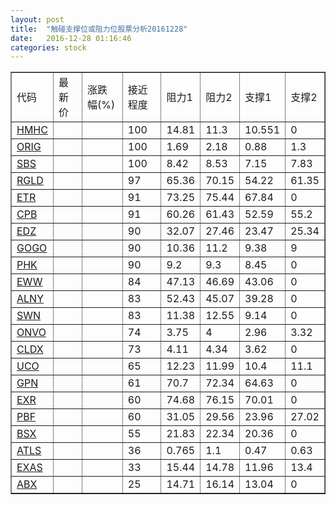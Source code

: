```yaml
---
layout: post
title:  "触碰支撑位或阻力位股票分析20161228"
date:   2016-12-28 01:16:46
categories: stock
---
```

<script type="text/javascript">
var stockList = []
stockList.push('gb_hmhc');
stockList.push('gb_orig');
stockList.push('gb_sbs');
stockList.push('gb_rgld');
stockList.push('gb_etr');
stockList.push('gb_cpb');
stockList.push('gb_edz');
stockList.push('gb_gogo');
stockList.push('gb_phk');
stockList.push('gb_eww');
stockList.push('gb_alny');
stockList.push('gb_swn');
stockList.push('gb_onvo');
stockList.push('gb_cldx');
stockList.push('gb_uco');
stockList.push('gb_gpn');
stockList.push('gb_exr');
stockList.push('gb_pbf');
stockList.push('gb_bsx');
stockList.push('gb_atls');
stockList.push('gb_exas');
stockList.push('gb_abx');
</script>
<table border="1">
 <tr>
 <td>代码</td>
 <td>最新价</td>
 <td>涨跌幅(%)</td>
 <td>接近程度</td>
 <td>阻力1</td>
 <td>阻力2</td>
 <td>支撑1</td>
 <td>支撑2</td>
</tr>
  <tr id="hmhc" class="red">
  <td><a href="http://stock.finance.sina.com.cn/usstock/quotes/HMHC.html" target="_blank">HMHC</a></td><td></td><td></td><td>100</td><td>14.81</td><td>11.3</td><td>10.551</td><td>0</td></tr>
  <tr id="orig" class="red">
  <td><a href="http://stock.finance.sina.com.cn/usstock/quotes/ORIG.html" target="_blank">ORIG</a></td><td></td><td></td><td>100</td><td>1.69</td><td>2.18</td><td>0.88</td><td>1.3</td></tr>
  <tr id="sbs" class="red">
  <td><a href="http://stock.finance.sina.com.cn/usstock/quotes/SBS.html" target="_blank">SBS</a></td><td></td><td></td><td>100</td><td>8.42</td><td>8.53</td><td>7.15</td><td>7.83</td></tr>
  <tr id="rgld" class="green">
  <td><a href="http://stock.finance.sina.com.cn/usstock/quotes/RGLD.html" target="_blank">RGLD</a></td><td></td><td></td><td>97</td><td>65.36</td><td>70.15</td><td>54.22</td><td>61.35</td></tr>
  <tr id="etr" class="red">
  <td><a href="http://stock.finance.sina.com.cn/usstock/quotes/ETR.html" target="_blank">ETR</a></td><td></td><td></td><td>91</td><td>73.25</td><td>75.44</td><td>67.84</td><td>0</td></tr>
  <tr id="cpb" class="green">
  <td><a href="http://stock.finance.sina.com.cn/usstock/quotes/CPB.html" target="_blank">CPB</a></td><td></td><td></td><td>91</td><td>60.26</td><td>61.43</td><td>52.59</td><td>55.2</td></tr>
  <tr id="edz" class="red">
  <td><a href="http://stock.finance.sina.com.cn/usstock/quotes/EDZ.html" target="_blank">EDZ</a></td><td></td><td></td><td>90</td><td>32.07</td><td>27.46</td><td>23.47</td><td>25.34</td></tr>
  <tr id="gogo" class="green">
  <td><a href="http://stock.finance.sina.com.cn/usstock/quotes/GOGO.html" target="_blank">GOGO</a></td><td></td><td></td><td>90</td><td>10.36</td><td>11.2</td><td>9.38</td><td>9</td></tr>
  <tr id="phk" class="red">
  <td><a href="http://stock.finance.sina.com.cn/usstock/quotes/PHK.html" target="_blank">PHK</a></td><td></td><td></td><td>90</td><td>9.2</td><td>9.3</td><td>8.45</td><td>0</td></tr>
  <tr id="eww" class="green">
  <td><a href="http://stock.finance.sina.com.cn/usstock/quotes/EWW.html" target="_blank">EWW</a></td><td></td><td></td><td>84</td><td>47.13</td><td>46.69</td><td>43.06</td><td>0</td></tr>
  <tr id="alny" class="green">
  <td><a href="http://stock.finance.sina.com.cn/usstock/quotes/ALNY.html" target="_blank">ALNY</a></td><td></td><td></td><td>83</td><td>52.43</td><td>45.07</td><td>39.28</td><td>0</td></tr>
  <tr id="swn" class="red">
  <td><a href="http://stock.finance.sina.com.cn/usstock/quotes/SWN.html" target="_blank">SWN</a></td><td></td><td></td><td>83</td><td>11.38</td><td>12.55</td><td>9.14</td><td>0</td></tr>
  <tr id="onvo" class="red">
  <td><a href="http://stock.finance.sina.com.cn/usstock/quotes/ONVO.html" target="_blank">ONVO</a></td><td></td><td></td><td>74</td><td>3.75</td><td>4</td><td>2.96</td><td>3.32</td></tr>
  <tr id="cldx" class="green">
  <td><a href="http://stock.finance.sina.com.cn/usstock/quotes/CLDX.html" target="_blank">CLDX</a></td><td></td><td></td><td>73</td><td>4.11</td><td>4.34</td><td>3.62</td><td>0</td></tr>
  <tr id="uco" class="green">
  <td><a href="http://stock.finance.sina.com.cn/usstock/quotes/UCO.html" target="_blank">UCO</a></td><td></td><td></td><td>65</td><td>12.23</td><td>11.99</td><td>10.4</td><td>11.1</td></tr>
  <tr id="gpn" class="red">
  <td><a href="http://stock.finance.sina.com.cn/usstock/quotes/GPN.html" target="_blank">GPN</a></td><td></td><td></td><td>61</td><td>70.7</td><td>72.34</td><td>64.63</td><td>0</td></tr>
  <tr id="exr" class="green">
  <td><a href="http://stock.finance.sina.com.cn/usstock/quotes/EXR.html" target="_blank">EXR</a></td><td></td><td></td><td>60</td><td>74.68</td><td>76.15</td><td>70.01</td><td>0</td></tr>
  <tr id="pbf" class="green">
  <td><a href="http://stock.finance.sina.com.cn/usstock/quotes/PBF.html" target="_blank">PBF</a></td><td></td><td></td><td>60</td><td>31.05</td><td>29.56</td><td>23.96</td><td>27.02</td></tr>
  <tr id="bsx" class="red">
  <td><a href="http://stock.finance.sina.com.cn/usstock/quotes/BSX.html" target="_blank">BSX</a></td><td></td><td></td><td>55</td><td>21.83</td><td>22.34</td><td>20.36</td><td>0</td></tr>
  <tr id="atls" class="red">
  <td><a href="http://stock.finance.sina.com.cn/usstock/quotes/ATLS.html" target="_blank">ATLS</a></td><td></td><td></td><td>36</td><td>0.765</td><td>1.1</td><td>0.47</td><td>0.63</td></tr>
  <tr id="exas" class="green">
  <td><a href="http://stock.finance.sina.com.cn/usstock/quotes/EXAS.html" target="_blank">EXAS</a></td><td></td><td></td><td>33</td><td>15.44</td><td>14.78</td><td>11.96</td><td>13.4</td></tr>
  <tr id="abx" class="red">
  <td><a href="http://stock.finance.sina.com.cn/usstock/quotes/ABX.html" target="_blank">ABX</a></td><td></td><td></td><td>25</td><td>14.71</td><td>16.14</td><td>13.04</td><td>0</td></tr>
</table>
